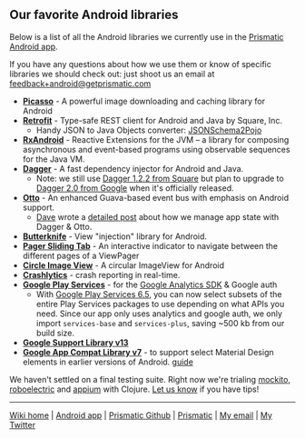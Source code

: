 ## Our favorite Android libraries
Below is a list of all the Android libraries we currently use in the [Prismatic Android app](http://play.google.com/store/apps/details?id=com.Prismatic.android).

If you have any questions about how we use them or know of specific libraries we should check out: just shoot us an email at feedback+android@getprismatic.com

* [**Picasso**](http://square.github.io/picasso/) - A powerful image downloading and caching library for Android 
* [**Retrofit**](http://square.github.io/retrofit/) - Type-safe REST client for Android and Java by Square, Inc. 
    * Handy JSON to Java Objects converter: [JSONSchema2Pojo](http://www.jsonschema2pojo.org/)
* [**RxAndroid**](https://github.com/ReactiveX/RxAndroid) - Reactive Extensions for the JVM – a library for composing asynchronous and event-based programs using observable sequences for the Java VM. 
* [**Dagger**](https://github.com/square/dagger) - A fast dependency injector for Android and Java. 
    * Note: we still use [Dagger 1.2.2 from Square](https://github.com/square/dagger) but plan to upgrade to [Dagger 2.0 from Google](https://github.com/google/dagger) when it's officially released.
* [**Otto**](http://square.github.io/otto/) - An enhanced Guava-based event bus with emphasis on Android support.
    * [Dave](https://twitter.com/davegolland) wrote a [detailed post](http://blog.getprismatic.com/android-state-saving/) about how we manage app state with Dagger & Otto.
* [**Butterknife**](http://jakewharton.github.io/butterknife/) - View "injection" library for Android.
* [**Pager Sliding Tab**](https://github.com/astuetz/PagerSlidingTabStrip) - An interactive indicator to navigate between the different pages of a ViewPager
* [**Circle Image View**](https://github.com/hdodenhof/CircleImageView) - A circular ImageView for Android 
* [**Crashlytics**](http://try.crashlytics.com/sdk-android/) - crash reporting in real-­time. 
* [**Google Play Services**](https://developer.android.com/google/play-services/index.html ) - for the [Google Analytics SDK](https://developers.google.com/analytics/devguides/collection/android/v4/) & Google auth
    * With [Google Play Services 6.5](http://android-developers.blogspot.com/2014/12/google-play-services-and-dex-method.html), you can now select subsets of the entire Play Services packages to use depending on what APIs you need. Since our app only uses analytics and google auth, we only import `services-base` and `services-plus`, saving ~500 kb from our build size.
* [**Google Support Library v13**](https://developer.android.com/tools/support-library/features.html)
* [**Google App Compat Library v7**](https://developer.android.com/tools/support-library/features.html#v7-appcompat) - to support select Material Design elements in earlier versions of Android. [guide](MaterialDesign.md)

We haven't settled on a final testing suite. Right now we're trialing [mockito](https://code.google.com/p/mockito/), [roboelectric](http://robolectric.org/) and [appium](http://appium.io/) with Clojure.  [Let us know](mailto:nick@getprismatic.com) if you have tips!

---
[Wiki home](https://github.com/nstevens/androidguide/) | [Android app](http://play.google.com/store/apps/details?id=com.Prismatic.android) | [Prismatic Github](http://github.com/Prismatic) | [Prismatic](http://getprismatic.com) | [My email](mailto:nick@getprismatic.com) | [My Twitter](http://twitter.com/njs)